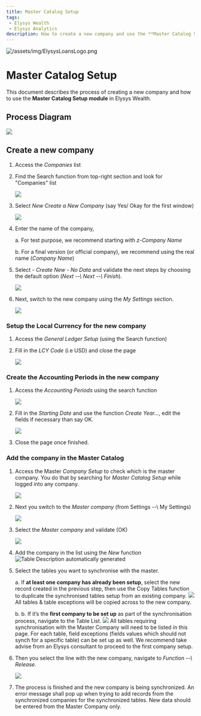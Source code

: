 ```yaml
---
title: Master Catalog Setup
tags: 
 - Elysys Wealth
 - Elysys Analytics
description: How to create a new company and use the **Master Catalog Setup module** in Elysys Wealth
---
```

![/assets/img/ElysysLoansLogo.png](../../assets/img/ElysysWealthLogo.png)

# Master Catalog Setup

This document describes the process of creating a new company and how to
use the **Master Catalog Setup module** in Elysys Wealth.

## **Process Diagram**

![](../../assets/img/MasterCatalogSetup/image001.jpg)

## **Create a new company**

1.  Access the *Companies* list

2.  Find the Search function from top-right section and look for
    \"Companies\" list

    ![](../../assets/img/MasterCatalogSetup/image002.jpg)

3.  Select *New Create a New Company* (say Yes/ Okay for the first
    window)

    ![](../../assets/img/MasterCatalogSetup/image003.jpg)

4.  Enter the name of the company,

    a.  For test purpose, we recommend starting with *z-Company Name*

    b.  For a final version (or official company), we recommend using
        the real name (*Company Name*)

5.  Select - *Create New - No Data* and validate the next steps by
    choosing the default option (*Next \--\ Next \--\ Finish*).

    ![](../../assets/img/MasterCatalogSetup/image004.jpg)

6.  Next, switch to the new company using the *My Settings* section.

    ![](../../assets/img/MasterCatalogSetup/image005.jpg)

### **Setup the Local Currency for the new company**

1.  Access the *General Ledger Setup* (using the Search function)

2.  Fill in the *LCY Code* (i.e USD) and close the page

    ![](../../assets/img/MasterCatalogSetup/image006.jpg)

### **Create the Accounting Periods in the new company**

1.  Access the *Accounting Periods* using the search function

    ![](../../assets/img/MasterCatalogSetup/image007.jpg)

2.  Fill in the *Starting Date* and use the function *Create Year...*,
    edit the fields if necessary than say OK.

    ![](../../assets/img/MasterCatalogSetup/image008.jpg)

3.  Close the page once finished.

### **Add the company in the Master Catalog**

1.  Access the Master *Company Setup* to check which is the master
    company. You do that by searching for *Master Catalog Setup* while
    logged into any company.

    ![](../../assets/img/MasterCatalogSetup/image009.jpg)

2.  Next you switch to the *Master company* (from Settings \--\ My
    Settings)

    ![](../../assets/img/MasterCatalogSetup/image010.jpg)

3.  Select the *Master company* and validate (OK)

    ![](../../assets/img/MasterCatalogSetup/image011.jpg)

4.  Add the company in the list using the *New* function ![Table
    Description automatically
    generated](../../assets/img/MasterCatalogSetup/image012.jpg)

5.  Select the tables you want to synchronise with the master.

    a. If **at least one company has already been setup**, select the new record created in the previous step, then use the Copy Tables function to duplicate the synchronised tables setup from an existing company. ![](../../assets/img/MasterCatalogSetup/image016.png) All tables & table exceptions will be copied across to the new company.
    
    b.  b.	If it’s the **first company to be set up** as part of the synchronisation process, navigate to the Table List. ![](../../assets/img/MasterCatalogSetup/image017.png) All tables requiring synchronisation with the Master Company will need to be listed in this page. For each table, field exceptions (fields values which should not synch for a specific table) can be set up as well.
    We recommend take advise from an Elysys consultant to proceed to the first company setup.


6.  Then you select the line with the new company, navigate to *Function
    \--\ Release.*

    ![](../../assets/img/MasterCatalogSetup/image015.jpg)

7. The process is finished and the new company is being synchronized. An error message shall pop up when trying to add records from the synchronized companies for the synchronized tables. New data should be entered from the Master Company only.
